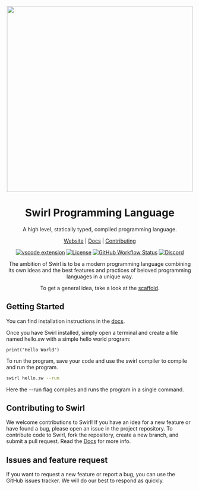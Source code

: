 <div align=center>
<img width=500 src="https://raw.githubusercontent.com/SwirlLang/branding/main/logos/wordmark-logo-transparent.png">

# Swirl Programming Language
A high level, statically typed, compiled programming language.

[Website](https://swirl-lang.vercel.app) |
[Docs](https://swirl-lang.vercel.app/docs) |
[Contributing](./CONTRIBUTING.md)  

[![vscode extension](https://img.shields.io/visual-studio-marketplace/v/MrinmoyHaloi.swirl-lang-support?color=blue&label=VSCode%20Extension&logo=visualstudiocode&logoColor=blue&style=flat-square)](https://marketplace.visualstudio.com/items?itemName=MrinmoyHaloi.swirl-lang-support)
[![License](https://img.shields.io/github/license/SwirlLang/Swirl?style=flat-square)](LICENSE)
[![GitHub Workflow Status](https://img.shields.io/github/actions/workflow/status/SwirlLang/Swirl/cmake.yml?style=flat-square)](https://github.com/SwirlLang/Swirl/actions/workflows/cmake.yml)
[![Discord](https://img.shields.io/discord/894989427628179477?color=blue&label=Discord&logo=Discord&logoColor=white&style=flat-square)](https://discord.gg/RSJ5TUDdqx)

</div>
<div align="center">
The ambition of Swirl is to be a modern programming language combining its own ideas and the best features and practices of beloved programming languages in a unique way.

To get a general idea, take a look at the [scaffold](https://github.com/SwirlLang/Swirl/blob/main/scaffold.md).
</div>

## Getting Started
You can find installation instructions in the [docs](https://swirl-lang.vercel.app/docs/getting-started/installation).

Once you have Swirl installed, simply open a terminal and create a file named hello.sw with a simple hello world program: 
```
print("Hello World")
```

To run the program, save your code and use the swirl compiler to compile and run the program.
```bash
swirl hello.sw --run
```
Here the --run flag compiles and runs the program in a single command.

## Contributing to Swirl
We welcome contributions to Swirl! If you have an idea for a new feature or have found a bug, please open an issue in the project repository. To contribute code to Swirl, fork the repository, create a new branch, and submit a pull request. Read the [Docs](https://swirl-lang.vercel.app/docs/) for more info.

## Issues and feature request

If you want to request a new feature or report a bug, you can use the GitHub issues tracker. We will do our best to respond as quickly.
